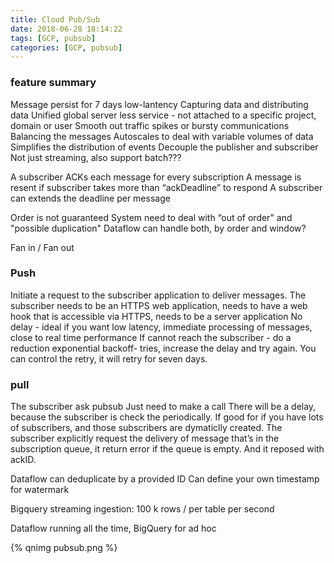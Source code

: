 ```yaml
---
title: Cloud Pub/Sub
date: 2018-06-28 18:14:22
tags: [GCP, pubsub]
categories: [GCP, pubsub]
---
```


### feature summary
Message persist for 7 days
low-lantency
Capturing data and distributing data
Unified global server less service - not attached to a specific project, domain or user
Smooth out traffic spikes or bursty communications
Balancing the messages
Autoscales to deal with variable volumes of data
Simplifies the distribution of events
Decouple the publisher and subscriber
Not just streaming, also support batch???

A subscriber ACKs each message for every subscription
A message is resent if subscriber takes more than “ackDeadline” to respond
A subscriber can extends the deadline per message

Order is not guaranteed
System need to deal with “out of order" and "possible duplication"
Dataflow can handle both, by order and window?

Fan in / Fan out

### Push
Initiate a request to the subscriber application to deliver messages.
The subscriber needs to be an HTTPS web application, needs to have a web hook that is accessible via HTTPS, needs to be a server application
No delay - ideal if you want low latency, immediate processing of messages, close to real time performance
If cannot reach the subscriber - do a reduction exponential backoff- tries, increase the delay and try again. You can control the retry, it will retry for seven days.

### pull
The subscriber ask pubsub
Just need to make a call
There will be a delay, because the subscriber is check the periodically.
If good for if you have lots of subscribers, and those subscribers are dymaticlly created.
The subscriber explicitly request the delivery of message that’s in the subscription queue, it return error if the queue is empty. And it reposed with ackID.

Dataflow can deduplicate by a provided ID
Can define your own timestamp for watermark

Bigquery streaming ingestion:
100 k rows / per table per second

Dataflow running all the time, BigQuery for ad hoc

{% qnimg pubsub.png %}
